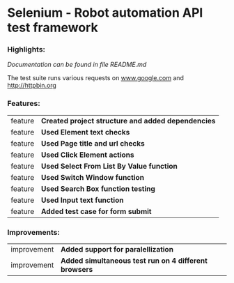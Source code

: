 # Selenium - Robot automation API test framework

### Highlights:
_Documentation can be found in file README.md_

The test suite runs various requests on www.google.com and http://httpbin.org

### Features:

|         |                                                                                                                                                                                                                                                                                                                      |
| ------- |  -------------------------------------------------------------------------------------------------------------------------------------------------------------------------------------------------------------------------------------------------------------------------------------------------------------------- |
| feature | **Created project structure and added dependencies** |
| feature | **Used Element text checks** |
| feature | **Used Page title and url checks** |
| feature | **Used Click Element actions** |
| feature | **Used Select From List By Value function** |
| feature | **Used Switch Window function** |
| feature | **Used Search Box function testing** |
| feature | **Used Input text function** |
| feature | **Added test case for form submit** |

### Improvements:

|             ||                                                                                                                                                                                                     |
| ----------- | ----------- | --------------------------------------------------------------------------------------------------------------------------------------------------------------------------------------------------- |
| improvement | **Added support for paralellization**  |
| improvement | **Added simultaneous test run on 4 different browsers**  |
